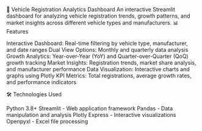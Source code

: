 🚗 Vehicle Registration Analytics Dashboard
An interactive Streamlit dashboard for analyzing vehicle registration trends, growth patterns, and market insights across different vehicle types and manufacturers.
📊 Features

Interactive Dashboard: Real-time filtering by vehicle type, manufacturer, and date ranges
Dual View Options: Monthly and quarterly data analysis
Growth Analytics: Year-over-Year (YoY) and Quarter-over-Quarter (QoQ) growth tracking
Market Insights: Registration trends, market share analysis, and manufacturer performance
Data Visualization: Interactive charts and graphs using Plotly
KPI Metrics: Total registrations, average growth rates, and performance indicators

🛠️ Technologies Used

Python 3.8+
Streamlit - Web application framework
Pandas - Data manipulation and analysis
Plotly Express - Interactive visualizations
Openpyxl - Excel file processing